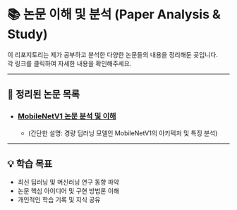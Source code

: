 # 📚 논문 이해 및 분석 (Paper Analysis & Study)

이 리포지토리는 제가 공부하고 분석한 다양한 논문들의 내용을 정리해둔 곳입니다.  
각 링크를 클릭하여 자세한 내용을 확인해주세요.

---

## 📖 정리된 논문 목록

* ### [MobileNetV1 논문 분석 및 이해](./MobileNetV1/MobileNetV1.md)
    * (간단한 설명: 경량 딥러닝 모델인 MobileNetV1의 아키텍처 및 특징 분석)

---

## 💡 학습 목표

* 최신 딥러닝 및 머신러닝 연구 동향 파악
* 논문 핵심 아이디어 및 구현 방법론 이해
* 개인적인 학습 기록 및 지식 공유
